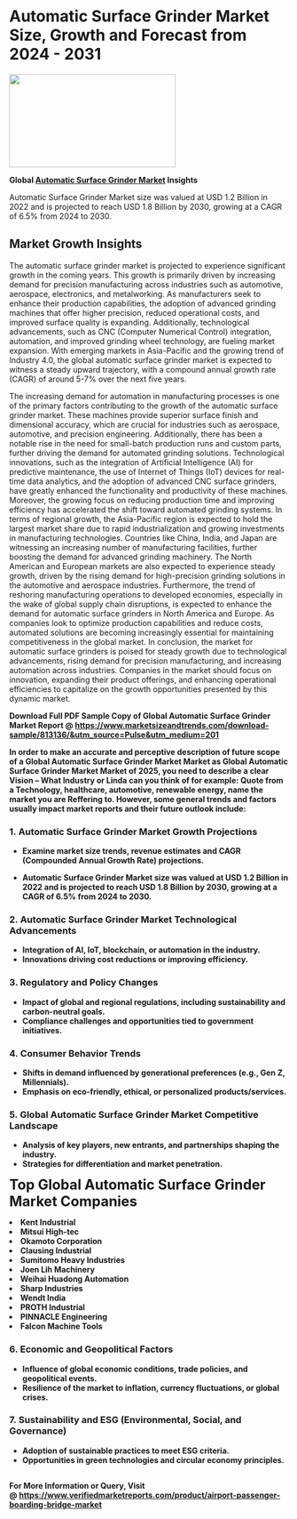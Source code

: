 <H1>Automatic Surface Grinder Market Size, Growth and Forecast from 2024 - 2031</H1><img class="aligncenter size-medium wp-image-584254" src="https://thirdeyenews.in/wp-content/uploads/2024/09/Global-Market-Research-300x168.jpeg" alt="" width="300" height="168" /><p><strong>Global&nbsp;<a href="https://www.marketsizeandtrends.com/download-sample/813136/&amp;utm_source=Pulse&amp;utm_medium=201">Automatic Surface Grinder Market</a> Insights</strong></p><p>Automatic Surface Grinder Market size was valued at USD 1.2 Billion in 2022 and is projected to reach USD 1.8 Billion by 2030, growing at a CAGR of 6.5% from 2024 to 2030.</p><p><h2>Market Growth Insights</h2> <p>The automatic surface grinder market is projected to experience significant growth in the coming years. This growth is primarily driven by increasing demand for precision manufacturing across industries such as automotive, aerospace, electronics, and metalworking. As manufacturers seek to enhance their production capabilities, the adoption of advanced grinding machines that offer higher precision, reduced operational costs, and improved surface quality is expanding. Additionally, technological advancements, such as CNC (Computer Numerical Control) integration, automation, and improved grinding wheel technology, are fueling market expansion. With emerging markets in Asia-Pacific and the growing trend of Industry 4.0, the global automatic surface grinder market is expected to witness a steady upward trajectory, with a compound annual growth rate (CAGR) of around 5-7% over the next five years.</p> <p><strong></strong></p> <p>The increasing demand for automation in manufacturing processes is one of the primary factors contributing to the growth of the automatic surface grinder market. These machines provide superior surface finish and dimensional accuracy, which are crucial for industries such as aerospace, automotive, and precision engineering. Additionally, there has been a notable rise in the need for small-batch production runs and custom parts, further driving the demand for automated grinding solutions. Technological innovations, such as the integration of Artificial Intelligence (AI) for predictive maintenance, the use of Internet of Things (IoT) devices for real-time data analytics, and the adoption of advanced CNC surface grinders, have greatly enhanced the functionality and productivity of these machines. Moreover, the growing focus on reducing production time and improving efficiency has accelerated the shift toward automated grinding systems. In terms of regional growth, the Asia-Pacific region is expected to hold the largest market share due to rapid industrialization and growing investments in manufacturing technologies. Countries like China, India, and Japan are witnessing an increasing number of manufacturing facilities, further boosting the demand for advanced grinding machinery. The North American and European markets are also expected to experience steady growth, driven by the rising demand for high-precision grinding solutions in the automotive and aerospace industries. Furthermore, the trend of reshoring manufacturing operations to developed economies, especially in the wake of global supply chain disruptions, is expected to enhance the demand for automatic surface grinders in North America and Europe. As companies look to optimize production capabilities and reduce costs, automated solutions are becoming increasingly essential for maintaining competitiveness in the global market. In conclusion, the market for automatic surface grinders is poised for steady growth due to technological advancements, rising demand for precision manufacturing, and increasing automation across industries. Companies in the market should focus on innovation, expanding their product offerings, and enhancing operational efficiencies to capitalize on the growth opportunities presented by this dynamic market.</p> <p><strong></p><p><span class=""><strong>Download Full PDF Sample Copy of Global Automatic Surface Grinder Market Report</strong> @ <a href="https://www.marketsizeandtrends.com/download-sample/813136/&amp;utm_source=Pulse&amp;utm_medium=201" target="_blank">https://www.marketsizeandtrends.com/download-sample/813136/&amp;utm_source=Pulse&amp;utm_medium=201</a></span></p><p>In order to make an accurate and perceptive description of future scope of a Global&nbsp;Automatic Surface Grinder Market Market as Global&nbsp;Automatic Surface Grinder Market Market of 2025, you need to describe a clear Vision &ndash; What Industry or Linda can you think of for example: Quote from a Technology, healthcare, automotive, renewable energy, name the market you are Reffering to. However, some general trends and factors usually impact market reports and their future outlook include:</p><h3>1.&nbsp;<strong>Automatic Surface Grinder Market Growth Projections</strong></h3><ul><li>Examine market size trends, revenue estimates and CAGR (Compounded Annual Growth Rate) projections.</li><li><p>Automatic Surface Grinder Market size was valued at USD 1.2 Billion in 2022 and is projected to reach USD 1.8 Billion by 2030, growing at a CAGR of 6.5% from 2024 to 2030.</p></li></ul><h3>2.&nbsp;<strong>Automatic Surface Grinder Market Technological Advancements</strong></h3><ul><li>Integration of AI, IoT, blockchain, or automation in the industry.</li><li>Innovations driving cost reductions or improving efficiency.</li></ul><h3>3.&nbsp;<strong>Regulatory and Policy Changes</strong></h3><ul><li>Impact of global and regional regulations, including sustainability and carbon-neutral goals.</li><li>Compliance challenges and opportunities tied to government initiatives.</li></ul><h3>4.&nbsp;<strong>Consumer Behavior Trends</strong></h3><ul><li>Shifts in demand influenced by generational preferences (e.g., Gen Z, Millennials).</li><li>Emphasis on eco-friendly, ethical, or personalized products/services.</li></ul><h3>5.&nbsp;<strong>Global Automatic Surface Grinder Market Competitive Landscape</strong></h3><ul><li>Analysis of key players, new entrants, and partnerships shaping the industry.</li><li>Strategies for differentiation and market penetration.</li></ul><p data-pm-slice="1 1 []"><span style="color: inherit; font-family: inherit; font-size: 25px;">Top Global Automatic Surface Grinder Market Companies</span></p><div class="" data-test-id=""><p><li>Kent Industrial</li><li> Mitsui High-tec</li><li> Okamoto Corporation</li><li> Clausing Industrial</li><li> Sumitomo Heavy Industries</li><li> Joen Lih Machinery</li><li> Weihai Huadong Automation</li><li> Sharp Industries</li><li> Wendt India</li><li> PROTH Industrial</li><li> PINNACLE Engineering</li><li> Falcon Machine Tools</li></p></div><h3>6.&nbsp;<strong>Economic and Geopolitical Factors</strong></h3><ul><li>Influence of global economic conditions, trade policies, and geopolitical events.</li><li>Resilience of the market to inflation, currency fluctuations, or global crises.</li></ul><h3>7.&nbsp;<strong>Sustainability and ESG (Environmental, Social, and Governance)</strong></h3><ul><li>Adoption of sustainable practices to meet ESG criteria.</li><li>Opportunities in green technologies and circular economy principles.</li></ul><h2><strong style="font-size: 14px;">For More Information or Query, Visit @&nbsp;</strong><a style="background-color: #ffffff; font-size: 14px;" href="https://www.marketsizeandtrends.com/report/automatic-surface-grinder-market/" target="_blank">https://www.verifiedmarketreports.com/product/airport-passenger-boarding-bridge-market</a></h2>
